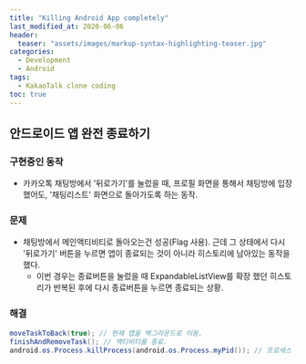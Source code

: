 ```yaml
---
title: "Killing Android App completely"
last_modified_at: 2020-06-06
header:
  teaser: "assets/images/markup-syntax-highlighting-teaser.jpg"
categories:
  - Development
  - Android
tags:
  - KakaoTalk clone coding
toc: true
---
```


## 안드로이드 앱 완전 종료하기

### 구현중인 동작

  * 카카오톡 채팅방에서 '뒤로가기'를 눌렀을 때, 프로필 화면을 통해서 채팅방에 입장했어도, '채팅리스트' 화면으로 돌아가도록 하는 동작.

### 문제

  * 채팅방에서 메인액티비티로 돌아오는건 성공(Flag 사용). 근데 그 상태에서 다시 '뒤로가기' 버튼을 누르면 앱이 종료되는 것이 아니라 히스토리에 남아있는 동작을 했다.
    * 이번 경우는 종료버튼을 눌렀을 때 ExpandableListView를 확장 했던 히스토리가 반복된 후에 다시 종료버튼을 누르면 종료되는 상황.

### 해결

```java
moveTaskToBack(true); // 현재 앱을 백그라운드로 이동. 
finishAndRemoveTask(); // 액티비티를 종료.
android.os.Process.killProcess(android.os.Process.myPid()); // 프로세스 종료
```
